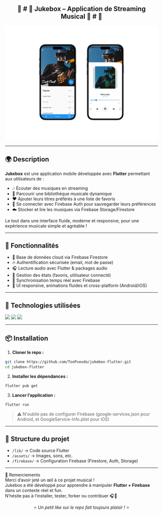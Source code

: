 <div align="center">
  <h2>📱 # 🎵 Jukebox – Application de Streaming Musical 🎵 # 📱</h2>
  <img src="518shots_so.png" alt="aperçu de l'application jukebox" width="600"/>
</div>

---

## 🌍 Description

**Jukebox** est une application mobile développée avec **Flutter** permettant aux utilisateurs de :
- 🎶 Écouter des musiques en streaming
- 🔎 Parcourir une bibliothèque musicale dynamique
- ❤️ Ajouter leurs titres préférés à une liste de favoris
- 🔐 Se connecter avec Firebase Auth pour sauvegarder leurs préférences
- ☁️ Stocker et lire les musiques via Firebase Storage/Firestore

Le tout dans une interface fluide, moderne et responsive, pour une expérience musicale simple et agréable !

---

## 🚀 Fonctionnalités

- 📂 Base de données cloud via Firebase Firestore
- 🔥 Authentification sécurisée (email, mot de passe)
- 🎧 Lecture audio avec Flutter & packages audio
- 🧠 Gestion des états (favoris, utilisateur connecté)
- 💾 Synchronisation temps réel avec Firebase
- 🎨 UI responsive, animations fluides et cross-platform (Android/iOS)

---

## 🧰 Technologies utilisées

<img src="https://img.shields.io/badge/Flutter-02569B?style=for-the-badge&logo=flutter&logoColor=white" />
<img src="https://img.shields.io/badge/Firebase-FFCA28?style=for-the-badge&logo=firebase&logoColor=black" />
<img src="https://img.shields.io/badge/Dart-0175C2?style=for-the-badge&logo=dart&logoColor=white" />

---

## 📦 Installation

1. **Cloner le repo :**
```bash
git clone https://github.com/TonPseudo/jukebox-flutter.git
cd jukebox-flutter
```

2. **Installer les dépendances :**
```bash
flutter pub get
```

3. **Lancer l’application :**
```bash
flutter run
```

> ⚠️ N'oublie pas de configurer Firebase (google-services.json pour Android, et GoogleService-Info.plist pour iOS)

---

## 📁 Structure du projet

- `/lib/` → Code source Flutter  
- `/assets/` → Images, sons, etc.  
- `/firebase/` → Configuration Firebase (Firestore, Auth, Storage)

---

🙌 Remerciements  
Merci d’avoir jeté un œil à ce projet musical !  
Jukebox a été développé pour apprendre à manipuler **Flutter + Firebase** dans un contexte réel et fun.  
N’hésite pas à l’installer, tester, forker ou contribuer 🎧💛

<div align="center">

⭐ *Un petit like sur le repo fait toujours plaisir !* ⭐

</div>
